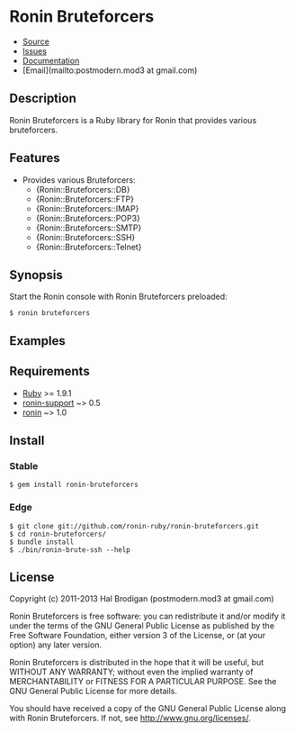 # Ronin Bruteforcers

* [Source](https://github.com/ronin-ruby/ronin-bruteforcers)
* [Issues](https://github.com/ronin-ruby/ronin-bruteforcers/issues)
* [Documentation](http://rubydoc.info/gems/ronin-bruteforcers/frames)
* [Email](mailto:postmodern.mod3 at gmail.com)

## Description

Ronin Bruteforcers is a Ruby library for Ronin that provides various
bruteforcers.

## Features

* Provides various Bruteforcers:
  * {Ronin::Bruteforcers::DB}
  * {Ronin::Bruteforcers::FTP}
  * {Ronin::Bruteforcers::IMAP}
  * {Ronin::Bruteforcers::POP3}
  * {Ronin::Bruteforcers::SMTP}
  * {Ronin::Bruteforcers::SSH}
  * {Ronin::Bruteforcers::Telnet}

## Synopsis

Start the Ronin console with Ronin Bruteforcers preloaded:

    $ ronin bruteforcers

## Examples

## Requirements

* [Ruby] >= 1.9.1
* [ronin-support] ~> 0.5
* [ronin] ~> 1.0

## Install

### Stable

    $ gem install ronin-bruteforcers

### Edge

    $ git clone git://github.com/ronin-ruby/ronin-bruteforcers.git
    $ cd ronin-bruteforcers/
    $ bundle install
    $ ./bin/ronin-brute-ssh --help

## License

Copyright (c) 2011-2013 Hal Brodigan (postmodern.mod3 at gmail.com)

Ronin Bruteforcers is free software: you can redistribute it and/or modify
it under the terms of the GNU General Public License as published by
the Free Software Foundation, either version 3 of the License, or
(at your option) any later version.

Ronin Bruteforcers is distributed in the hope that it will be useful,
but WITHOUT ANY WARRANTY; without even the implied warranty of
MERCHANTABILITY or FITNESS FOR A PARTICULAR PURPOSE.  See the
GNU General Public License for more details.

You should have received a copy of the GNU General Public License
along with Ronin Bruteforcers.  If not, see <http://www.gnu.org/licenses/>.

[Ruby]: http://www.ruby-lang.org

[ronin-support]: https://github.com/ronin-ruby/ronin-support#readme
[ronin]: https://github.com/ronin-ruby/ronin#readme
